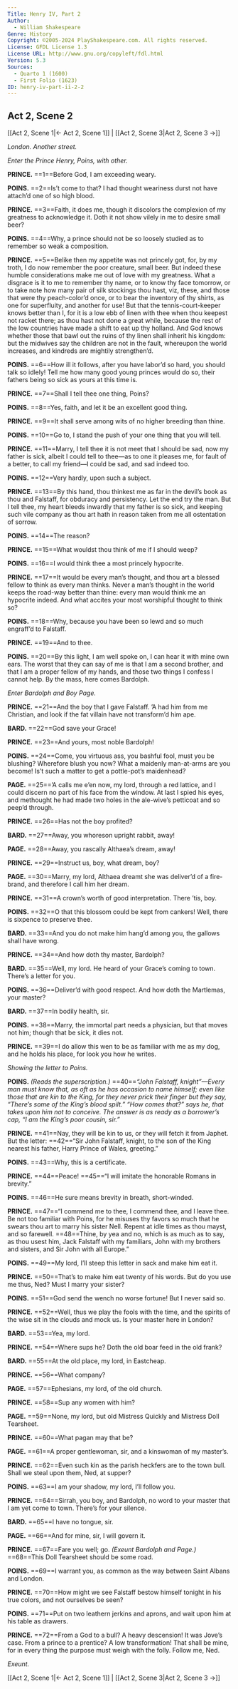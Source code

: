 ```yaml
---
Title: Henry IV, Part 2
Author: 
  - William Shakespeare
Genre: History
Copyright: ©2005-2024 PlayShakespeare.com. All rights reserved.
License: GFDL License 1.3
License URL: http://www.gnu.org/copyleft/fdl.html
Version: 5.3
Sources:
  - Quarto 1 (1600)
  - First Folio (1623)
ID: henry-iv-part-ii-2-2
---
```


## Act 2, Scene 2
[[Act 2, Scene 1|← Act 2, Scene 1]] | [[Act 2, Scene 3|Act 2, Scene 3 →]]

*London. Another street.*

*Enter the Prince Henry, Poins, with other.*

**PRINCE.**
==1==Before God, I am exceeding weary.

**POINS.**
==2==Is’t come to that? I had thought weariness durst not have attach’d one of so high blood.

**PRINCE.**
==3==Faith, it does me, though it discolors the complexion of my greatness to acknowledge it. Doth it not show vilely in me to desire small beer?

**POINS.**
==4==Why, a prince should not be so loosely studied as to remember so weak a composition.

**PRINCE.**
==5==Belike then my appetite was not princely got, for, by my troth, I do now remember the poor creature, small beer. But indeed these humble considerations make me out of love with my greatness. What a disgrace is it to me to remember thy name, or to know thy face tomorrow, or to take note how many pair of silk stockings thou hast, viz, these, and those that were thy peach-color’d once, or to bear the inventory of thy shirts, as one for superfluity, and another for use! But that the tennis-court-keeper knows better than I, for it is a low ebb of linen with thee when thou keepest not racket there; as thou hast not done a great while, because the rest of the low countries have made a shift to eat up thy holland. And God knows whether those that bawl out the ruins of thy linen shall inherit his kingdom: but the midwives say the children are not in the fault, whereupon the world increases, and kindreds are mightily strengthen’d.

**POINS.**
==6==How ill it follows, after you have labor’d so hard, you should talk so idlely! Tell me how many good young princes would do so, their fathers being so sick as yours at this time is.

**PRINCE.**
==7==Shall I tell thee one thing, Poins?

**POINS.**
==8==Yes, faith, and let it be an excellent good thing.

**PRINCE.**
==9==It shall serve among wits of no higher breeding than thine.

**POINS.**
==10==Go to, I stand the push of your one thing that you will tell.

**PRINCE.**
==11==Marry, I tell thee it is not meet that I should be sad, now my father is sick, albeit I could tell to thee—as to one it pleases me, for fault of a better, to call my friend—I could be sad, and sad indeed too.

**POINS.**
==12==Very hardly, upon such a subject.

**PRINCE.**
==13==By this hand, thou thinkest me as far in the devil’s book as thou and Falstaff, for obduracy and persistency. Let the end try the man. But I tell thee, my heart bleeds inwardly that my father is so sick, and keeping such vile company as thou art hath in reason taken from me all ostentation of sorrow.

**POINS.**
==14==The reason?

**PRINCE.**
==15==What wouldst thou think of me if I should weep?

**POINS.**
==16==I would think thee a most princely hypocrite.

**PRINCE.**
==17==It would be every man’s thought, and thou art a blessed fellow to think as every man thinks. Never a man’s thought in the world keeps the road-way better than thine: every man would think me an hypocrite indeed. And what accites your most worshipful thought to think so?

**POINS.**
==18==Why, because you have been so lewd and so much engraff’d to Falstaff.

**PRINCE.**
==19==And to thee.

**POINS.**
==20==By this light, I am well spoke on, I can hear it with mine own ears. The worst that they can say of me is that I am a second brother, and that I am a proper fellow of my hands, and those two things I confess I cannot help. By the mass, here comes Bardolph.

*Enter Bardolph and Boy Page.*

**PRINCE.**
==21==And the boy that I gave Falstaff. ’A had him from me Christian, and look if the fat villain have not transform’d him ape.

**BARD.**
==22==God save your Grace!

**PRINCE.**
==23==And yours, most noble Bardolph!

**POINS.**
==24==Come, you virtuous ass, you bashful fool, must you be blushing? Wherefore blush you now? What a maidenly man-at-arms are you become! Is’t such a matter to get a pottle-pot’s maidenhead?

**PAGE.**
==25==’A calls me e’en now, my lord, through a red lattice, and I could discern no part of his face from the window. At last I spied his eyes, and methought he had made two holes in the ale-wive’s petticoat and so peep’d through.

**PRINCE.**
==26==Has not the boy profited?

**BARD.**
==27==Away, you whoreson upright rabbit, away!

**PAGE.**
==28==Away, you rascally Althaea’s dream, away!

**PRINCE.**
==29==Instruct us, boy, what dream, boy?

**PAGE.**
==30==Marry, my lord, Althaea dreamt she was deliver’d of a fire-brand, and therefore I call him her dream.

**PRINCE.**
==31==A crown’s worth of good interpretation. There ’tis, boy.

**POINS.**
==32==O that this blossom could be kept from cankers! Well, there is sixpence to preserve thee.

**BARD.**
==33==And you do not make him hang’d among you, the gallows shall have wrong.

**PRINCE.**
==34==And how doth thy master, Bardolph?

**BARD.**
==35==Well, my lord. He heard of your Grace’s coming to town. There’s a letter for you.

**POINS.**
==36==Deliver’d with good respect. And how doth the Martlemas, your master?

**BARD.**
==37==In bodily health, sir.

**POINS.**
==38==Marry, the immortal part needs a physician, but that moves not him; though that be sick, it dies not.

**PRINCE.**
==39==I do allow this wen to be as familiar with me as my dog, and he holds his place, for look you how he writes.

*Showing the letter to Poins.*

**POINS.**
*(Reads the superscription.)*
==40==*“John Falstaff, knight”—Every man must know that, as oft as he has occasion to name himself; even like those that are kin to the King, for they never prick their finger but they say, “There’s some of the King’s blood spilt.” “How comes that?” says he, that takes upon him not to conceive. The answer is as ready as a borrower’s cap, “I am the King’s poor cousin, sir.”*

**PRINCE.**
==41==Nay, they will be kin to us, or they will fetch it from Japhet. But the letter:
==42==“Sir John Falstaff, knight, to the son of the King nearest his father, Harry Prince of Wales, greeting.”

**POINS.**
==43==Why, this is a certificate.

**PRINCE.**
==44==Peace!
==45==“I will imitate the honorable Romans in brevity.”

**POINS.**
==46==He sure means brevity in breath, short-winded.

**PRINCE.**
==47==“I commend me to thee, I commend thee, and I leave thee. Be not too familiar with Poins, for he misuses thy favors so much that he swears thou art to marry his sister Nell. Repent at idle times as thou mayst, and so farewell.
==48==Thine, by yea and no, which is as much as to say, as thou usest him, Jack Falstaff with my familiars, John with my brothers and sisters, and Sir John with all Europe.”

**POINS.**
==49==My lord, I’ll steep this letter in sack and make him eat it.

**PRINCE.**
==50==That’s to make him eat twenty of his words. But do you use me thus, Ned? Must I marry your sister?

**POINS.**
==51==God send the wench no worse fortune! But I never said so.

**PRINCE.**
==52==Well, thus we play the fools with the time, and the spirits of the wise sit in the clouds and mock us. Is your master here in London?

**BARD.**
==53==Yea, my lord.

**PRINCE.**
==54==Where sups he? Doth the old boar feed in the old frank?

**BARD.**
==55==At the old place, my lord, in Eastcheap.

**PRINCE.**
==56==What company?

**PAGE.**
==57==Ephesians, my lord, of the old church.

**PRINCE.**
==58==Sup any women with him?

**PAGE.**
==59==None, my lord, but old Mistress Quickly and Mistress Doll Tearsheet.

**PRINCE.**
==60==What pagan may that be?

**PAGE.**
==61==A proper gentlewoman, sir, and a kinswoman of my master’s.

**PRINCE.**
==62==Even such kin as the parish heckfers are to the town bull. Shall we steal upon them, Ned, at supper?

**POINS.**
==63==I am your shadow, my lord, I’ll follow you.

**PRINCE.**
==64==Sirrah, you boy, and Bardolph, no word to your master that I am yet come to town. There’s for your silence.

**BARD.**
==65==I have no tongue, sir.

**PAGE.**
==66==And for mine, sir, I will govern it.

**PRINCE.**
==67==Fare you well; go.
*(Exeunt Bardolph and Page.)*
==68==This Doll Tearsheet should be some road.

**POINS.**
==69==I warrant you, as common as the way between Saint Albans and London.

**PRINCE.**
==70==How might we see Falstaff bestow himself tonight in his true colors, and not ourselves be seen?

**POINS.**
==71==Put on two leathern jerkins and aprons, and wait upon him at his table as drawers.

**PRINCE.**
==72==From a God to a bull? A heavy descension! It was Jove’s case. From a prince to a prentice? A low transformation! That shall be mine, for in every thing the purpose must weigh with the folly. Follow me, Ned.

*Exeunt.*

[[Act 2, Scene 1|← Act 2, Scene 1]] | [[Act 2, Scene 3|Act 2, Scene 3 →]]